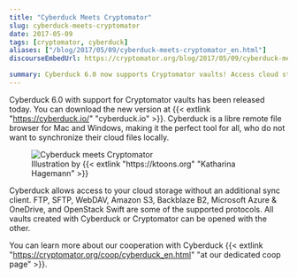 ```yaml
---
title: "Cyberduck Meets Cryptomator"
slug: cyberduck-meets-cryptomator
date: 2017-05-09
tags: [cryptomator, cyberduck]
aliases: ["/blog/2017/05/09/cyberduck-meets-cryptomator_en.html"]
discourseEmbedUrl: https://cryptomator.org/blog/2017/05/09/cyberduck-meets-cryptomator_en.html

summary: Cyberduck 6.0 now supports Cryptomator vaults! Access cloud storage directly without local sync, compatible with vaults from both Cyberduck and Cryptomator.​
---
```

Cyberduck 6.0 with support for Cryptomator vaults has been released today. You can download the new version at {{< extlink "https://cyberduck.io/" "cyberduck.io" >}}. Cyberduck is a libre remote file browser for Mac and Windows, making it the perfect tool for all, who do not want to synchronize their cloud files locally.

<figure class="text-center">
  <img class="inline-block rounded" src="/img/coop/cyberduck-banner.jpg" srcset="/img/coop/cyberduck-banner.jpg 1x, /img/coop/cyberduck-banner@2x.jpg 2x" alt="Cyberduck meets Cryptomator"/>
  <figcaption>Illustration by {{< extlink "https://ktoons.org" "Katharina Hagemann" >}}</figcaption>
</figure>

Cyberduck allows access to your cloud storage without an additional sync client. FTP, SFTP, WebDAV, Amazon S3, Backblaze B2, Microsoft Azure & OneDrive, and OpenStack Swift are some of the supported protocols. All vaults created with Cyberduck or Cryptomator can be opened with the other.

You can learn more about our cooperation with Cyberduck {{< extlink "https://cryptomator.org/coop/cyberduck_en.html" "at our dedicated coop page" >}}.
